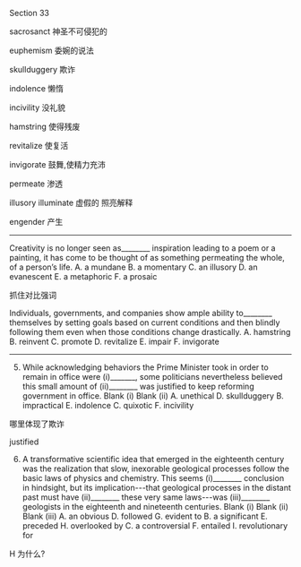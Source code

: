Section 33



sacrosanct	神圣不可侵犯的

euphemism	委婉的说法

skullduggery	欺诈

indolence	懒惰

incivility	没礼貌

hamstring	使得残废

revitalize	使复活

invigorate	鼓舞,使精力充沛

permeate	渗透

illusory illuminate	虚假的 照亮解释

engender	产生

---

Creativity is no longer seen as________ inspiration leading to a poem or a painting, it has come to be thought of as something permeating the whole, of a person’s life.
A. a mundane
B. a momentary
C. an illusory
D. an evanescent
E. a metaphoric
F. a prosaic



抓住对比强词

Individuals, governments, and companies show ample ability to________ themselves by setting goals based on current conditions and then blindly following them even when those conditions change drastically.
A. hamstring
B. reinvent
C. promote
D. revitalize
E. impair
F. invigorate

----

5. While acknowledging behaviors the Prime Minister took in order to remain in office were (i)_______, some politicians nevertheless believed this small amount of (ii)________ was justified to keep reforming government in office.
    Blank (i) Blank (ii)
    A. unethical D. skullduggery
    B. impractical E. indolence
    C. quixotic F. incivility

  哪里体现了欺诈

justified

  

6. A transformative scientific idea that emerged in the eighteenth century was the realization that slow, inexorable geological processes follow the basic laws of physics and chemistry. This seems (i)________ conclusion in hindsight, but its implication---that geological processes in the distant past must have (ii)________ these very same laws---was (iii)________ geologists in the eighteenth and nineteenth centuries.
    Blank (i) Blank (ii) Blank (iii)
    A. an obvious D. followed G. evident to
    B. a significant E. preceded H. overlooked by
    C. a controversial F. entailed I. revolutionary for

  H 为什么?
